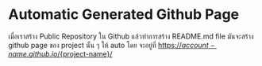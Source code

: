 # Automatic Generated Github Page

เมื่อเราสร้าง Public Repository ใน Github แล้วทำการสร้าง README.md file มันจะสร้าง github page ของ project นั้น ๆ ให้ auto โดย จะอยู่ที่ [https://${account-name}.github.io/${project-name}/](https://${account-name}.github.io/${project-name}/)
